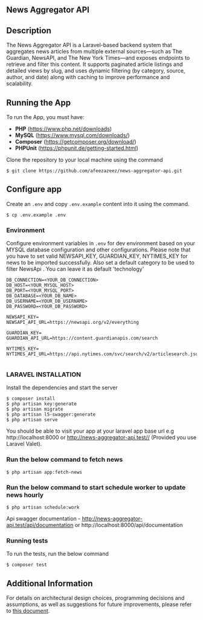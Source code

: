 ## News Aggregator API

## Description
The News Aggregator API is a Laravel-based backend system that aggregates news articles from multiple external sources—such as The Guardian, NewsAPI, and The New York Times—and exposes endpoints to retrieve and filter this content. It supports paginated article listings and detailed views by slug, and uses dynamic filtering (by category, source, author, and date) along with caching to improve performance and scalability.


## Running the App
To run the App, you must have:
- **PHP** (https://www.php.net/downloads)
- **MySQL** (https://www.mysql.com/downloads/)
- **Composer** (https://getcomposer.org/download/)
- **PHPUnit** (https://phpunit.de/getting-started.html)

Clone the repository to your local machine using the command
```console
$ git clone https://github.com/afeezazeez/news-aggregator-api.git
```
## Configure app
Create an `.env` and copy `.env.example` content into it using the command.

```console
$ cp .env.example .env
```

### Environment
Configure environment variables in `.env` for dev environment based on your MYSQL database configuration and other configurations.
Please note that you have to set valid NEWSAPI_KEY, GUARDIAN_KEY, NYTIMES_KEY for news to be imported successfully.
Also set a default category to be used to filter NewsApi . You can leave it as default 'technology' 

```  
DB_CONNECTION=<YOUR_DB_CONNECTION>
DB_HOST=<YOUR_MYSQL_HOST>
DB_PORT=<YOUR_MYSQL_PORT>
DB_DATABASE=<YOUR_DB_NAME>
DB_USERNAME=<YOUR_DB_USERNAME>
DB_PASSWORD=<YOUR_DB_PASSWORD>

NEWSAPI_KEY=
NEWSAPI_API_URL=https://newsapi.org/v2/everything

GUARDIAN_KEY=
GUARDIAN_API_URL=https://content.guardianapis.com/search

NYTIMES_KEY=
NYTIMES_API_URL=https://api.nytimes.com/svc/search/v2/articlesearch.json


```
### LARAVEL INSTALLATION
Install the dependencies and start the server

```console
$ composer install
$ php artisan key:generate
$ php artisan migrate
$ php artisan l5-swagger:generate
$ php artisan serve
```
You should be able to visit your app at your laravel app base url e.g http://localhost:8000 or http://news-aggregator-api.test// (Provided you use Laravel Valet).


### Run the below command to fetch news
```console
$ php artisan app:fetch-news
```

### Run the below command to start schedule worker to update news hourly
```console
$ php artisan schedule:work
```

Api swagger documentation - http://news-aggregator-api.test/api/documentation or http://localhost:8000/api/documentation

### Running tests

To run the tests, run the below command
```console
$ composer test
```
## Additional Information
For details on architectural design choices, programming decisions and assumptions, as well as suggestions for future improvements, please refer to [this document](https://docs.google.com/document/d/16R69Pl1BHEnCXEP1ZE7yAAgkaiNb4s7c56uJcYeqkXA).
